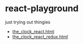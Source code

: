 # react-playground
just trying out thingies

- [the_clock_react.html](http://rawgit.com/Muzietto/react-playground/master/chapter4/the_clock_react.html)
- [the_clock_react_redux.html](http://rawgit.com/Muzietto/react-playground/master/chapter4/the_clock_react_redux.html)
